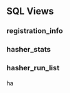 


## SQL Views

### registration_info


### hasher_stats

### hasher_run_list

ha
<!--stackedit_data:
eyJoaXN0b3J5IjpbNjUxNjQ0MzYxLDEyNzA0OTQxNTFdfQ==
-->